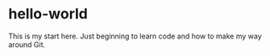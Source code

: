 # hello-world
This is my start here. Just beginning to learn code and how to make my way around Git.
